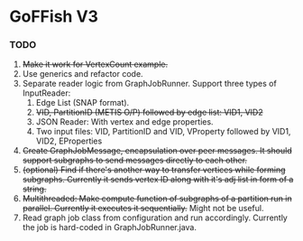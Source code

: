# GoFFish V3
### TODO
1. ~~Make it work for VertexCount example.~~
2. Use generics and refactor code.
3. Separate reader logic from GraphJobRunner. Support three types of InputReader:
    1. Edge List (SNAP format).
    2. ~~VID, PartitionID (METIS O/P) followed by edge list: VID1, VID2~~
    3. JSON Reader: With vertex and edge properties.
    4. Two input files: VID, PartitionID and VID, VProperty followed by VID1, VID2, EProperties
4. ~~Create GraphJobMessage, encapsulation over peer messages. It should support subgraphs to send messages directly to each other.~~
5. ~~(optional) Find if there's another way to transfer vertices while forming subgraphs. Currently it sends vertex ID along with it's adj list in form of a string.~~
6. ~~Multithreaded: Make compute function of subgraphs of a partition run in parallel. Currently it executes it sequentially.~~ Might not be useful.
7. Read graph job class from configuration and run accordingly. Currently the job is hard-coded in GraphJobRunner.java.
